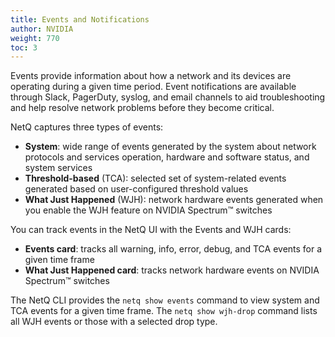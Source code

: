 ```yaml
---
title: Events and Notifications
author: NVIDIA
weight: 770
toc: 3
---
```

Events provide information about how a network and its devices are operating during a given time period. Event notifications are available through Slack, PagerDuty, syslog, and email channels to aid troubleshooting and help resolve network problems before they become critical.

NetQ captures three types of events:

- **System**: wide range of events generated by the system about network protocols and services operation, hardware and software status, and system services
- **Threshold-based** (TCA): selected set of system-related events generated based on user-configured threshold values
- **What Just Happened** (WJH): network hardware events generated when you enable the WJH feature on NVIDIA Spectrum&trade; switches

You can track events in the NetQ UI with the Events and WJH cards:

- **Events card**: tracks all warning, info, error, debug, and TCA events for a given time frame
- **What Just Happened card**: tracks network hardware events on NVIDIA Spectrum&trade; switches

The NetQ CLI provides the `netq show events` command to view system and TCA events for a given time frame. The `netq show wjh-drop` command lists all WJH events or those with a selected drop type.
